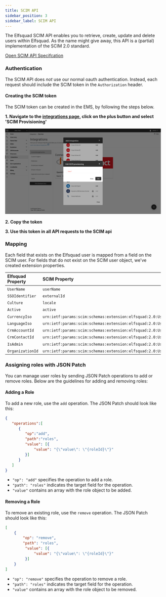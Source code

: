 ```yaml
---
title: SCIM API
sidebar_position: 3
sidebar_label: SCIM API
---
```


The Elfsquad SCIM API enables you to retrieve, create, update and delete
users within Elfsquad. As the name might give away, this API is a
(partial) implementation of the SCIM 2.0 standard.

[Open SCIM API Specifcation](/docs/spec/scim/scim-api)

### Authentication
The SCIM API does *not* use our normal oauth authentication. Instead,
each request should include the SCIM token in the `Authorization`
header.

#### Creating the SCIM token
The SCIM token can be created in the EMS, by following the steps below.

**1. Navigate to the [integrations page](https://ems.elfsquad.io/integration?selectedTab=connectedApplications), click on the plus button and select 'SCIM Provisioning'**

![Creating the SCIM token](/img/create-scim-token.png)

**2. Copy the token**

**3. Use this token in all API requests to the SCIM api**


### Mapping
Each field that exists on the Elfsquad user is mapped from a field on
the SCIM user. For fields that do not exist on the SCIM user object,
we've created extension properties.

|Elfsquad Property | SCIM Property
|:- | :- | 
|`UserName` | `userName` |
|`SSOIdentifier` | `externalId` |
|`Culture` | `locale` |
|`Active` | `active` |
|`CurrencyIso` | `urn:ietf:params:scim:schemas:extension:elfsquad:2.0:User/currencyIso` | 
|`LanguageIso` | `urn:ietf:params:scim:schemas:extension:elfsquad:2.0:User/languageIso` | 
|`CrmAccountId` | `urn:ietf:params:scim:schemas:extension:elfsquad:2.0:User/crmAccountId` |  
|`CrmContactId` | `urn:ietf:params:scim:schemas:extension:elfsquad:2.0:User/crmContactId` |  
|`IsAdmin` | `urn:ietf:params:scim:schemas:extension:elfsquad:2.0:User/isAdmin` |  
|`OrganizationId` | `urn:ietf:params:scim:schemas:extension:elfsquad:2.0:User/organizationId` |  

### Assigning roles with JSON Patch

You can manage user roles by sending JSON Patch operations to add or
remove roles. Below are the guidelines for adding and removing roles:

#### Adding a Role

To add a new role, use the `add` operation. The JSON Patch should look
like this:

```json
{
   "operations":[
      {
         "op":"add",
         "path":"roles",
         "value": [{
             "value": "{\"value\": \"{roleId}\"}"
         }]
      }
   ]
}
```

- `"op": "add"` specifies the operation to add a role.
- `"path": "roles"` indicates the target field for the operation.
- `"value"` contains an array with the role object to be added.

#### Removing a Role

To remove an existing role, use the `remove` operation. The JSON Patch
should look like this:

```json
[
    {
        "op": "remove",
        "path": "roles",
         "value": [{
             "value": "{\"value\": \"{roleId}\"}"
         }]
    }
]
```

- `"op": "remove"` specifies the operation to remove a role.
- `"path": "roles"` indicates the target field for the operation.
- `"value"` contains an array with the role object to be removed.

